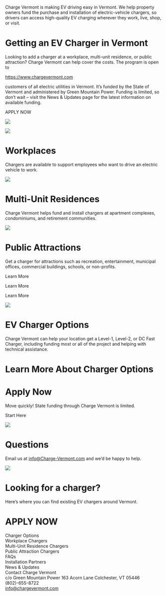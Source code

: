 Charge Vermont is making EV driving easy in Vermont. We help property owners fund the purchase and installation of electric-vehicle chargers, so drivers can access high-quality EV charging wherever they work, live, shop, or visit.  

# Getting an EV Charger in Vermont  

Looking to add a charger at a workplace, multi-unit residence, or public attraction? Charge Vermont can help cover the costs. The program is open to  

https://www.chargevermont.com  

customers of all electric utilities in Vermont. It’s funded by the State of Vermont and administered by Green Mountain Power. Funding is limited, so don’t wait – visit the News & Updates page for the latest information on available funding.  

APPLY NOW  

![](images/2a3bc2def7792085d15285a5d93969af4a376e3923db50b119a38259891ea19b.jpg)  

![](images/53c8a797b4e56ba9c1662bbe26b1860c99b9ff191be76aa42bb1e6ed38c399f7.jpg)  

# Workplaces  

Chargers are available to support employees who want to drive an electric vehicle to work.  

![](images/c19811811f9029fa06eb9dca8720b512513200cde1c6477866cc4e8fff3e5cd9.jpg)  

# Multi-Unit Residences  

Charge Vermont helps fund and install chargers at apartment complexes, condominiums, and retirement communities.  

![](images/30373f3772a4b62351cbc210d76abccffc37cd5820fb930dd752780f8ca870d4.jpg)  

# Public Attractions  

Get a charger for attractions such as recreation, entertainment, municipal offices, commercial buildings, schools, or non-profits.  

Learn More  

Learn More  

Learn More  

![](images/620e9f8c07baed3811c57c637326c163124d1270bbac60e0675f52203c5418ec.jpg)  

# EV Charger Options  

Charge Vermont can help your location get a Level-1, Level-2, or DC Fast Charger, including funding most or all of the project and helping with technical assistance.  

# Learn More About Charger Options  

# Apply Now  

Move quickly! State funding through Charge Vermont is limited.  

Start Here  

![](images/aab072919ec82aa86441e2cf8ed551a0322299936d171887adb3e46f2c200b74.jpg)  

# Questions  

Email us at info@Charge-Vermont.com and we’d be happy to help.  

![](images/750075106ceba397066462ef5ffee0a9cf791b2adeeb511138013073942dffd7.jpg)  

# Looking for a charger?  

Here’s where you can find existing EV chargers around Vermont.  

# APPLY NOW  

Charger Options   
Workplace Chargers   
Multi-Unit Residence Chargers   
Public Attraction Chargers   
FAQs   
Installation Partners   
News & Updates   
Contact Charge Vermont   
c/o Green Mountain Power 163 Acorn Lane Colchester, VT 05446 (802)-655-8722   
info@chargevermont.com  